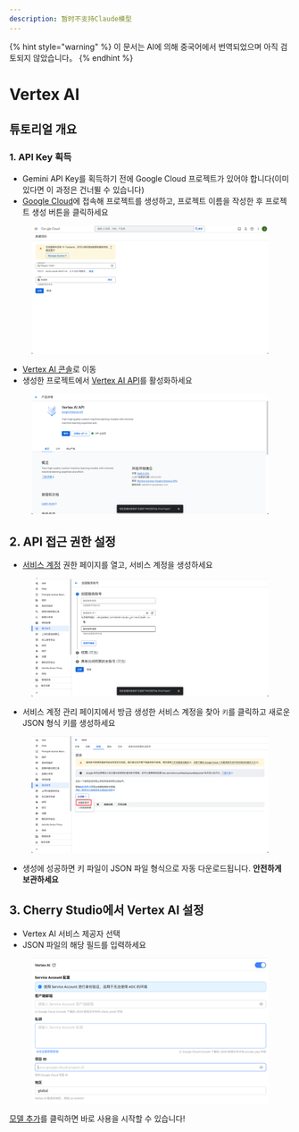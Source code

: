 ```yaml
---
description: 暂时不支持Claude模型
---
```


{% hint style="warning" %}
이 문서는 AI에 의해 중국어에서 번역되었으며 아직 검토되지 않았습니다。
{% endhint %}

# Vertex AI

## 튜토리얼 개요

### 1. API Key 획득

* Gemini API Key를 획득하기 전에 Google Cloud 프로젝트가 있어야 합니다(이미 있다면 이 과정은 건너뛸 수 있습니다)
* [Google Cloud](https://console.cloud.google.com/projectcreate)에 접속해 프로젝트를 생성하고, 프로젝트 이름을 작성한 후 프로젝트 생성 버튼을 클릭하세요

<figure><img src="../../.gitbook/assets/image (1).png" alt=""><figcaption></figcaption></figure>

* [Vertex AI 콘솔](https://console.cloud.google.com/vertex-ai)로 이동
* 생성한 프로젝트에서 [Vertex AI API](https://console.cloud.google.com/apis/library/aiplatform.googleapis.com?inv=1\&invt=Ab0iBA)를 활성화하세요

<figure><img src="../../.gitbook/assets/image (78).png" alt=""><figcaption></figcaption></figure>

## 2. API 접근 권한 설정

* [서비스 계정](https://console.cloud.google.com/iam-admin/serviceaccounts) 권한 페이지를 열고, 서비스 계정을 생성하세요

<figure><img src="../../.gitbook/assets/image (79).png" alt=""><figcaption></figcaption></figure>

* 서비스 계정 관리 페이지에서 방금 생성한 서비스 계정을 찾아 `키`를 클릭하고 새로운 JSON 형식 키를 생성하세요

<figure><img src="../../.gitbook/assets/image (80).png" alt=""><figcaption></figcaption></figure>

* 생성에 성공하면 키 파일이 JSON 파일 형식으로 자동 다운로드됩니다. **안전하게 보관하세요**

## 3. Cherry Studio에서 Vertex AI 설정

* Vertex AI 서비스 제공자 선택
* JSON 파일의 해당 필드를 입력하세요

<figure><img src="../../.gitbook/assets/image (81).png" alt=""><figcaption></figcaption></figure>

[모델 추가](https://console.cloud.google.com/vertex-ai/model-garden)를 클릭하면 바로 사용을 시작할 수 있습니다!